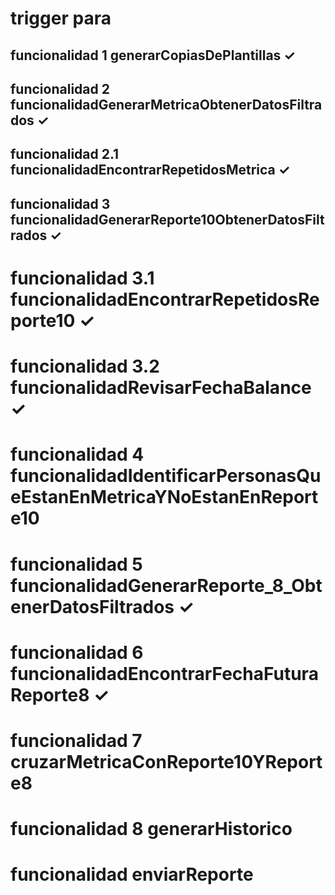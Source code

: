 # trigger para

## funcionalidad 1 generarCopiasDePlantillas ✓

## funcionalidad 2 funcionalidadGenerarMetricaObtenerDatosFiltrados ✓

## funcionalidad 2.1 funcionalidadEncontrarRepetidosMetrica ✓

## funcionalidad 3 funcionalidadGenerarReporte10ObtenerDatosFiltrados ✓

# funcionalidad 3.1 funcionalidadEncontrarRepetidosReporte10 ✓

# funcionalidad 3.2 funcionalidadRevisarFechaBalance ✓

# funcionalidad 4 funcionalidadIdentificarPersonasQueEstanEnMetricaYNoEstanEnReporte10

# funcionalidad 5 funcionalidadGenerarReporte_8_ObtenerDatosFiltrados ✓

# funcionalidad 6 funcionalidadEncontrarFechaFuturaReporte8 ✓

# funcionalidad 7 cruzarMetricaConReporte10YReporte8

# funcionalidad 8 generarHistorico

# funcionalidad enviarReporte
